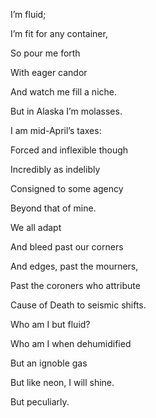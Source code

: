I’m fluid;

I’m fit for any container,

So pour me forth 

With eager candor 

And watch me fill a niche. 

But in Alaska I’m molasses.

I am mid-April’s taxes:

Forced and inflexible though

Incredibly as indelibly 

Consigned to some agency 

Beyond that of mine. 

We all adapt

And bleed past our corners

And edges, past the mourners,

Past the coroners who attribute

Cause of Death to seismic shifts. 

Who am I but fluid? 

Who am I when dehumidified

But an ignoble gas

But like neon, I will shine. 

But peculiarly.